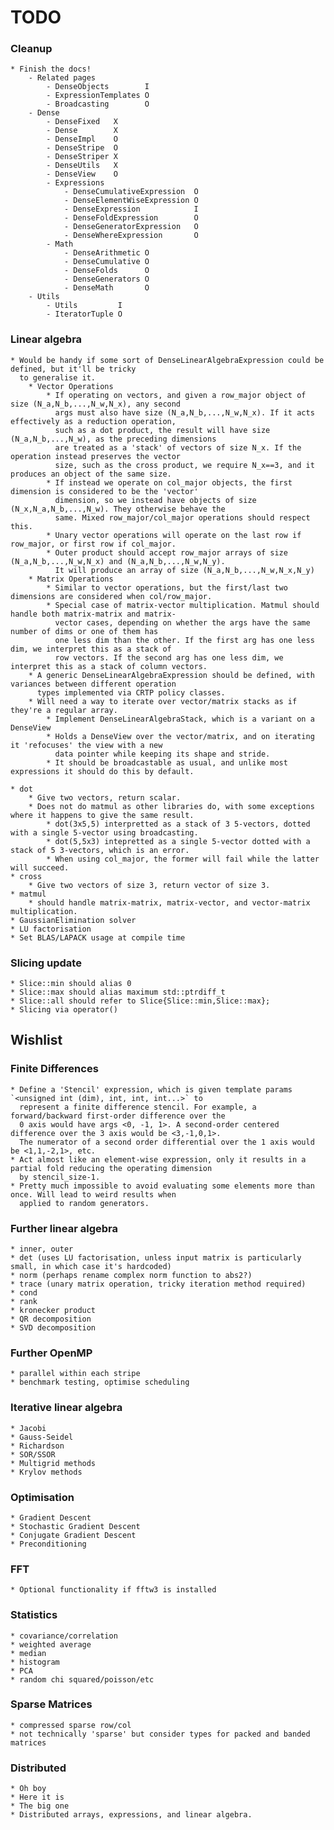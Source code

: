 # TODO

### Cleanup

    * Finish the docs!
        - Related pages
            - DenseObjects        I
            - ExpressionTemplates O
            - Broadcasting        O
        - Dense
            - DenseFixed   X
            - Dense        X
            - DenseImpl    O
            - DenseStripe  O
            - DenseStriper X
            - DenseUtils   X
            - DenseView    O
            - Expressions
                - DenseCumulativeExpression  O
                - DenseElementWiseExpression O
                - DenseExpression            I
                - DenseFoldExpression        O
                - DenseGeneratorExpression   O
                - DenseWhereExpression       O
            - Math
                - DenseArithmetic O
                - DenseCumulative O
                - DenseFolds      O
                - DenseGenerators O
                - DenseMath       O
        - Utils
            - Utils         I
            - IteratorTuple O

### Linear algebra

    * Would be handy if some sort of DenseLinearAlgebraExpression could be defined, but it'll be tricky
      to generalise it.
        * Vector Operations
            * If operating on vectors, and given a row_major object of size (N_a,N_b,...,N_w,N_x), any second
              args must also have size (N_a,N_b,...,N_w,N_x). If it acts effectively as a reduction operation,
              such as a dot product, the result will have size (N_a,N_b,...,N_w), as the preceding dimensions
              are treated as a 'stack' of vectors of size N_x. If the operation instead preserves the vector
              size, such as the cross product, we require N_x==3, and it produces an object of the same size.
            * If instead we operate on col_major objects, the first dimension is considered to be the 'vector'
              dimension, so we instead have objects of size (N_x,N_a,N_b,...,N_w). They otherwise behave the
              same. Mixed row_major/col_major operations should respect this.
            * Unary vector operations will operate on the last row if row_major, or first row if col_major.
            * Outer product should accept row_major arrays of size (N_a,N_b,...,N_w,N_x) and (N_a,N_b,...,N_w,N_y).
              It will produce an array of size (N_a,N_b,...,N_w,N_x,N_y)
        * Matrix Operations
            * Similar to vector operations, but the first/last two dimensions are considered when col/row_major.
            * Special case of matrix-vector multiplication. Matmul should handle both matrix-matrix and matrix-
              vector cases, depending on whether the args have the same number of dims or one of them has
              one less dim than the other. If the first arg has one less dim, we interpret this as a stack of
              row vectors. If the second arg has one less dim, we interpret this as a stack of column vectors.
        * A generic DenseLinearAlgebraExpression should be defined, with variances between different operation
          types implemented via CRTP policy classes.
        * Will need a way to iterate over vector/matrix stacks as if they're a regular array.
            * Implement DenseLinearAlgebraStack, which is a variant on a DenseView
            * Holds a DenseView over the vector/matrix, and on iterating it 'refocuses' the view with a new
              data pointer while keeping its shape and stride.
            * It should be broadcastable as usual, and unlike most expressions it should do this by default.

    * dot
        * Give two vectors, return scalar. 
        * Does not do matmul as other libraries do, with some exceptions where it happens to give the same result.
            * dot(3x5,5) interpretted as a stack of 3 5-vectors, dotted with a single 5-vector using broadcasting.
            * dot(5,5x3) intepretted as a single 5-vector dotted with a stack of 5 3-vectors, which is an error.
            * When using col_major, the former will fail while the latter will succeed.
    * cross
        * Give two vectors of size 3, return vector of size 3.
    * matmul
        * should handle matrix-matrix, matrix-vector, and vector-matrix multiplication.
    * GaussianElimination solver
    * LU factorisation
    * Set BLAS/LAPACK usage at compile time

### Slicing update

    * Slice::min should alias 0
    * Slice::max should alias maximum std::ptrdiff_t
    * Slice::all should refer to Slice{Slice::min,Slice::max};
    * Slicing via operator()

## Wishlist

### Finite Differences

    * Define a 'Stencil' expression, which is given template params `<unsigned int (dim), int, int, int...>` to
      represent a finite difference stencil. For example, a forward/backward first-order difference over the
      0 axis would have args <0, -1, 1>. A second-order centered difference over the 3 axis would be <3,-1,0,1>.
      The numerator of a second order differential over the 1 axis would be <1,1,-2,1>, etc.
    * Act almost like an element-wise expression, only it results in a partial fold reducing the operating dimension
      by stencil_size-1.
    * Pretty much impossible to avoid evaluating some elements more than once. Will lead to weird results when
      applied to random generators.

### Further linear algebra

    * inner, outer
    * det (uses LU factorisation, unless input matrix is particularly small, in which case it's hardcoded)
    * norm (perhaps rename complex norm function to abs2?)
    * trace (unary matrix operation, tricky iteration method required)
    * cond
    * rank
    * kronecker product
    * QR decomposition
    * SVD decomposition

### Further OpenMP

    * parallel within each stripe
    * benchmark testing, optimise scheduling

### Iterative linear algebra

    * Jacobi
    * Gauss-Seidel
    * Richardson
    * SOR/SSOR
    * Multigrid methods
    * Krylov methods

### Optimisation

    * Gradient Descent
    * Stochastic Gradient Descent
    * Conjugate Gradient Descent
    * Preconditioning

### FFT

    * Optional functionality if fftw3 is installed

### Statistics

    * covariance/correlation
    * weighted average
    * median
    * histogram
    * PCA
    * random chi squared/poisson/etc

### Sparse Matrices

    * compressed sparse row/col
    * not technically 'sparse' but consider types for packed and banded matrices

### Distributed

    * Oh boy
    * Here it is
    * The big one
    * Distributed arrays, expressions, and linear algebra.
